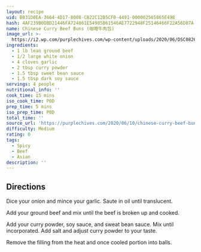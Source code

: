 ```yaml
---
layout: recipe
uid: B031D0EA-3664-4D17-8008-CB22C12B5CF0-4491-000002565865E49B
hash: 4AF239B0DBD21446FA724861E54985B61546AE7722948F25146466F22A56D87A
name: Chinese Curry Beef Buns (咖喱牛肉包)
image_url: >-
  https://i2.wp.com/purplechives.com/wp-content/uploads/2020/06/DSC08269.jpg?resize=333%2C500&ssl=1
ingredients:
  - 1 lb lean ground beef
  - 1/2 large white onion
  - 4 cloves garlic
  - 2 tbsp curry powder
  - 1.5 tbsp sweet bean sauce
  - 1.5 tbsp dark soy sauce
servings: 4 people
nutritional_info: ''
cook_time: 15 mins
iso_cook_time: P0D
prep_time: 5 mins
iso_prep_time: P0D
total_time: ''
source_url: 'https://purplechives.com/2020/06/10/chinese-curry-beef-buns-recipe/'
difficulty: Medium
rating: 0
tags:
  - Spicy
  - Beef
  - Asian
description: ''
---
```

## Directions

Dice your onion and mince your garlic. Saute in oil until translucent.

Add your ground beef and mix until the beef is broken up and cooked.

Add your curry powder, soy sauce, and sweat bean sauce. Mix until incorporated. Add salt and adjust curry powder to your taste.

Remove the filling from the heat and once cooled portion into balls.
